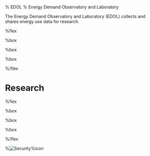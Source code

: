 % EDOL
% Energy Demand Observatory and Laboratory

The Energy Demand Observatory and Laboratory (EDOL) collects and shares energy use data for research.


%flex

[](News)%box

[](About)%box

[](People)%box

%/flex

# Research

%flex

[](Research/Observatory)%box

[](Research/Labs)%box

[](Research/Labs/Heat)%box

%/flex




%![Security](https://imgs.xkcd.com/comics/code_talkers.png)%icon
